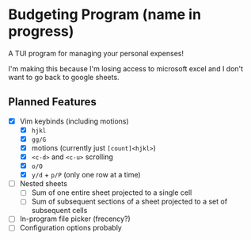 # Budgeting Program (name in progress)
A TUI program for managing your personal expenses!

I'm making this because I'm losing access to microsoft excel and I don't want to go back to google sheets.

## Planned Features
- [x] Vim keybinds (including motions)
    - [x] `hjkl`
    - [x] `gg/G`
    - [x] motions (currently just `[count]<hjkl>`)
    - [x] `<c-d>` and `<c-u>` scrolling
    - [x] `o/O`
    - [x] `y/d` + `p/P` (only one row at a time)
- [ ] Nested sheets
    - [ ] Sum of one entire sheet projected to a single cell
    - [ ] Sum of subsequent sections of a sheet projected to a set of subsequent cells
- [ ] In-program file picker (frecency?)
- [ ] Configuration options probably
